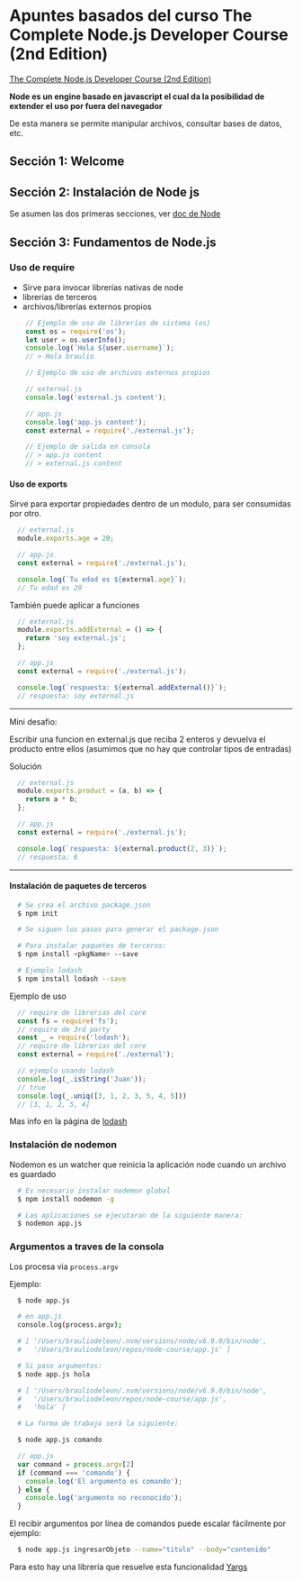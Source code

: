 # Apuntes basados del curso The Complete Node.js Developer Course (2nd Edition)
[The Complete Node.js Developer Course (2nd Edition)](https://www.udemy.com/the-complete-nodejs-developer-course-2/learn/v4/overview)

__Node es un engine basado en javascript el cual da la posibilidad de extender el uso por fuera del navegador__

De esta manera se permite manipular archivos, consultar bases de datos, etc.

## Sección 1: Welcome
## Sección 2: Instalación de Node js

Se asumen las dos primeras secciones, ver [doc de Node](https://nodejs.org/es/)

## Sección 3: Fundamentos de Node.js

### Uso de require

  - Sirve para invocar librerías nativas de node
  - librerías de terceros
  - archivos/librerías externos propios

  ```js
      // Ejemplo de uso de librerías de sistema (os)
      const os = require('os');
      let user = os.userInfo();
      console.log(`Hola ${user.username}`);
      // > Hola braulio
  ```

  ```js
      // Ejemplo de uso de archivos externos propios

      // external.js
      console.log('external.js content');

      // app.js
      console.log('app.js content');
      const external = require('./external.js');

      // Ejemplo de salida en consola
      // > app.js content
      // > external.js content

  ```

#### Uso de exports
Sirve para exportar propiedades dentro de un modulo, para ser consumidas por otro.

```js
  // external.js
  module.exports.age = 20;

  // app.js
  const external = require('./external.js');

  console.log(`Tu edad es ${external.age}`);
  // Tu edad es 20

```

También puede aplicar a funciones

```js
  // external.js
  module.exports.addExternal = () => {
    return 'soy external.js';
  };

  // app.js
  const external = require('./external.js');

  console.log(`respuesta: ${external.addExternal()}`);
  // respuesta: soy external.js

```

---
Mini desafio:

Escribir una funcion en external.js que reciba 2 enteros y devuelva el producto entre ellos (asumimos que no hay que controlar tipos de entradas)

Solución

```js
  // external.js
  module.exports.product = (a, b) => {
    return a * b;
  };

  // app.js
  const external = require('./external.js');

  console.log(`respuesta: ${external.product(2, 3)}`);
  // respuesta: 6

```

---

#### Instalación de paquetes de terceros

```sh
  # Se crea el archivo package.json
  $ npm init

  # Se siguen los pasos para generar el package.json

  # Para instalar paquetes de terceros:
  $ npm install <pkgName> --save

  # Ejemplo lodash
  $ npm install lodash --save

```

Ejemplo de uso

```js
  // require de librerias del core
  const fs = require('fs');
  // require de 3rd party
  const _ = require('lodash');
  // require de librerias del core
  const external = require('./external');

  // ejemplo usando lodash
  console.log(_.isString('Juan'));
  // true
  console.log(_.uniq([3, 1, 2, 3, 5, 4, 5]))
  // [3, 1, 2, 5, 4]

```
Mas info en la página de [lodash](https://lodash.com/docs)

### Instalación de nodemon
Nodemon es un watcher que reinicia la aplicación node cuando un archivo es guardado

```sh
  # Es necesario instalar nodemon global
  $ npm install nodemon -g

  # Las aplicaciones se ejecutaran de la siguiente manera:
  $ nodemon app.js
```

### Argumentos a traves de la consola

Los procesa via ```process.argv```

Ejemplo:
```sh
  $ node app.js

  # en app.js
  console.log(process.argv);

  # [ '/Users/brauliodeleon/.nvm/versions/node/v6.9.0/bin/node',
  #   '/Users/brauliodeleon/repos/node-course/app.js' ]

  # Si paso argumentos:
  $ node app.js hola

  # [ '/Users/brauliodeleon/.nvm/versions/node/v6.9.0/bin/node',
  #   '/Users/brauliodeleon/repos/node-course/app.js',
  #   'hola' ]

  # La forma de trabajo será la siguiente:

  $ node app.js comando
```
```js
  // app.js
  var command = process.argv[2]
  if (command === 'comando') {
    console.log('El argumento es comando');
  } else {
    console.log('argumento no reconocido');
  }


```
El recibir argumentos por línea de comandos puede escalar fácilmente
por ejemplo:
```sh
  $ node app.js ingresarObjeto --name="titulo" --body="contenido"
```
Para esto hay una librería que resuelve esta funcionalidad [Yargs](https://github.com/yargs/yargs)
